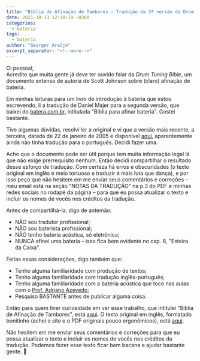 ```yaml
---
title: "Bíblia de Afinação de Tambores – Tradução da 3ª versão da Drum Tuning Bible"
date: 2021-10-13 12:10:19 -0300
categories:
  - bateria
tags:
  - bateria
author: "Georger Araújo"
excerpt_separator: "<!--more-->"
---
```

Oi pessoal,  
Acredito que muita gente já deve ter ouvido falar da _Drum Tuning Bible_, um documento extenso de autoria de Scott Johnson sobre (claro) afinação de bateria.
<!--more-->
Em minhas leituras para um livro de introdução à bateria que estou escrevendo, li a tradução de Daniel Majer para a segunda versão, que baixei do [batera.com.br][bcb-bpab], intitulada "Bíblia para afinar bateria". Gostei bastante.

Tive algumas dúvidas, resolvi ler a original e vi que a versão mais recente, a terceira, datada de 22 de janeiro de 2005 e disponível [aqui][profsound], aparentemente ainda não tinha tradução para o português. Decidi fazer uma.

Acho que o documento pode ser útil porque tem muita informação legal lá que não exige prerrequisito nenhum. Então decidi compartilhar o resultado desse esforço de tradução. Com certeza há erros e obscuridades (o texto original em inglês é meio tortuoso e traduzir é mais luta que dança), e por isso peço que não hesitem em me enviar seus comentários e correções – meu email está na seção "NOTAS DA TRADUÇÃO" na p.3 do PDF e minhas redes sociais no rodapé da página – para que eu possa atualizar o texto e incluir os nomes de vocês nos créditos da tradução.

Antes de compartilhá-la, digo de antemão:
- NÃO sou tradutor profissional;
- NÃO sou baterista profissional;
- NÃO tenho bateria acústica, só eletrônica;
- NUNCA afinei uma bateria – isso fica bem evidente no cap. 8, "Esteira da Caixa".

Feitas essas considerações, digo também que:
- Tenho alguma familiaridade com produção de textos;
- Tenho alguma familiaridade com tradução inglês-português;
- Tenho alguma familiaridade com a bateria acústica que toco nas aulas com o [Prof. Adriano Azevedo][adriano-azevedo];
- Pesquiso BASTANTE antes de publicar alguma coisa.

Então para quem tiver curiosidade em ver esse trabalho, que intitulei "Bíblia de Afinação de Tambores", está [aqui][DTBv3-pt_BR]. O texto original em inglês, formatado bonitinho (achei o site e o PDF originais pouco ergonômicos), está [aqui][DTBv3-en_US].

Não hesitem em me enviar seus comentários e correções para que eu possa atualizar o texto e incluir os nomes de vocês nos créditos da tradução. Podemos fazer esse texto ficar bem bacana e ajudar bastante gente. :drum:

[bcb-bpab]: https://web.archive.org/web/20180402224219/http://www.batera.com.br/Artigos/biblia-para-afinar-bateria
[profsound]: https://web.archive.org/web/20200924143112/https://web.archive.org/web/20111110023235/http://home.earthlink.net/~prof.sound/
[adriano-azevedo]: http://adrianoazevedo.com.br/
[DTBv3-pt_BR]: https://drive.google.com/file/d/1hDR8UwvztN1fM0Tw5i2gSN-MoGNn0oFv/view?usp=sharing
[DTBv3-en_US]: https://drive.google.com/file/d/1E5KPgkweRcbtOmalmIA2slNT-Ju5kf-I/view?usp=sharing
